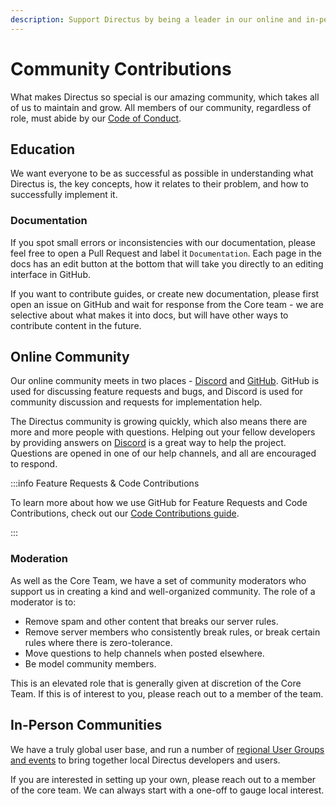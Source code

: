 ```yaml
---
description: Support Directus by being a leader in our online and in-person communities.
---
```


# Community Contributions

What makes Directus so special is our amazing community, which takes all of us to maintain and grow. All members of our
community, regardless of role, must abide by our [Code of Conduct](/contributing/code-of-conduct).

## Education

We want everyone to be as successful as possible in understanding what Directus is, the key concepts, how it relates to
their problem, and how to successfully implement it.

### Documentation

If you spot small errors or inconsistencies with our documentation, please feel free to open a Pull Request and label it
`Documentation`. Each page in the docs has an edit button at the bottom that will take you directly to an editing
interface in GitHub.

If you want to contribute guides, or create new documentation, please first open an issue on GitHub and wait for
response from the Core team - we are selective about what makes it into docs, but will have other ways to contribute
content in the future.

## Online Community

Our online community meets in two places - [Discord](https://directus.chat) and
[GitHub](https://github.com/directus/directus/discussions). GitHub is used for discussing feature requests and bugs, and
Discord is used for community discussion and requests for implementation help.

The Directus community is growing quickly, which also means there are more and more people with questions. Helping out
your fellow developers by providing answers on [Discord](https://directus.chat) is a great way to help the project.
Questions are opened in one of our help channels, and all are encouraged to respond.

:::info Feature Requests & Code Contributions

To learn more about how we use GitHub for Feature Requests and Code Contributions, check out our
[Code Contributions guide](/contributing/introduction).

:::

### Moderation

As well as the Core Team, we have a set of community moderators who support us in creating a kind and well-organized
community. The role of a moderator is to:

- Remove spam and other content that breaks our server rules.
- Remove server members who consistently break rules, or break certain rules where there is zero-tolerance.
- Move questions to help channels when posted elsewhere.
- Be model community members.

This is an elevated role that is generally given at discretion of the Core Team. If this is of interest to you, please
reach out to a member of the team.

## In-Person Communities

We have a truly global user base, and run a number of [regional User Groups and events](https://directus.io/events) to
bring together local Directus developers and users.

If you are interested in setting up your own, please reach out to a member of the core team. We can always start with a
one-off to gauge local interest.
